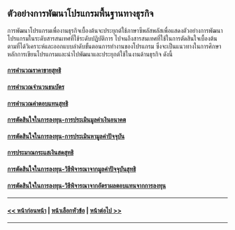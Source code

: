 ## ตัวอย่างการพัฒนาโปรแกรมพื้นฐานทางธุรกิจ
	
การพัฒนาโปรแกรมเพื่องานธุรกิจเบื้องต้นจะประยุกต์ใช้ภาษาซีพลัสพลัสเพื่อแสดงตัวอย่างการพัฒนาโปรแกรมในระดับสารสนเทศที่ใช้ระดับปฏิบัติการ ไปจนถึงสารสนเทศที่ใช้ในการตัดสินใจเบื้องต้น ตามที่ได้วิเคราะห์และออกแบบลำดับขั้นตอนการทำงานของโปรแกรม ซึ่งจะเป็นแนวทางในการศึกษาหลักการเขียนโปรแกรมและนำไปพัฒนาและประยุกต์ใช้ในงานด้านธุรกิจ ดังนี้

#### [การคำนวณราคาขายสุทธิ](0903-1.md)
#### [การคำนวณจำนวนธนบัตร](0903-2.md)
#### [การคำนวณค่าตอบแทนสุทธิ](0903-3.md)
#### [การตัดสินใจในการลงทุน-การประเมินมูลค่าเงินอนาคต](090-4.md)
#### [การตัดสินใจในการลงทุน-การประเมินหามูลค่าปัจจุบัน](0903-5.md)
#### [การประมาณกระแสเงินสดสุทธิ](0903-6.md)
#### [การตัดสินใจในการลงทุน-วิธีพิจารณาจากมูลค่าปัจจุบันสุทธิ](0903-7.md)
#### [การตัดสินใจในการลงทุน-วิธีพิจารณาจากอัตราผลตอบแทนจากการลงทุน](0903-8.md)

---
#### [<< หน้าก่อนหน้า](0902.md) | [หน้าเลือกหัวข้อ](README.md) | [หน้าต่อไป >>](0903-1.md)
---
